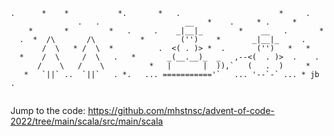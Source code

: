 ```
.      *    *           *.       *   .                      *     .
               .   .                   __   *    .     * .     *
    *       *         *   .     .    _|__|_        *    __   .       *
  .  *  /\       /\          *        ('')    *       _|__|_     .
       /  \   * /  \  *          .  <( . )> *  .       ('')   *   *
  *    /  \     /  \   .   *       _(__.__)_  _   ,--<(  . )>  .    .
      /    \   /    \          *   |       |  )),`   (   .  )     *
   *   `||` ..  `||`   . *.   ... ==========='`   ... '--`-` ... * jb .
 
```

Jump to the code: https://github.com/mhstnsc/advent-of-code-2022/tree/main/scala/src/main/scala
